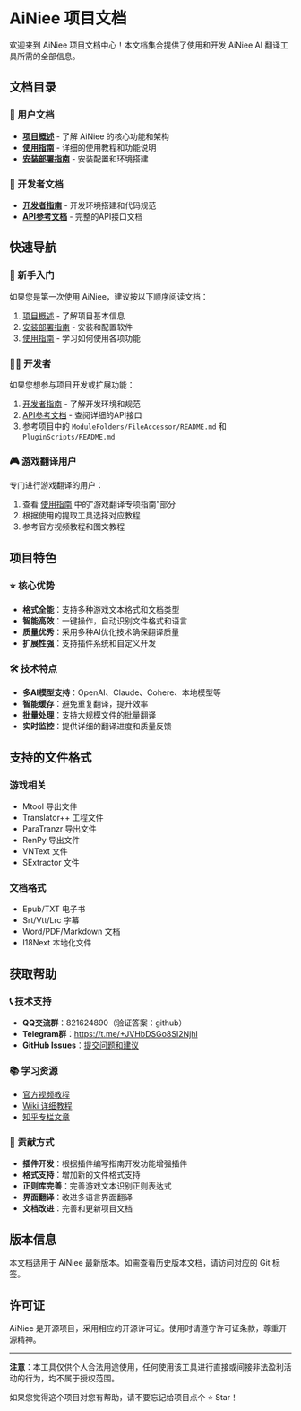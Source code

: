 # AiNiee 项目文档

欢迎来到 AiNiee 项目文档中心！本文档集合提供了使用和开发 AiNiee AI 翻译工具所需的全部信息。

## 文档目录

### 📖 用户文档
- **[项目概述](项目概述.md)** - 了解 AiNiee 的核心功能和架构
- **[使用指南](使用指南.md)** - 详细的使用教程和功能说明
- **[安装部署指南](安装部署指南.md)** - 安装配置和环境搭建

### 🔧 开发者文档
- **[开发者指南](开发者指南.md)** - 开发环境搭建和代码规范
- **[API参考文档](API参考文档.md)** - 完整的API接口文档

## 快速导航

### 🚀 新手入门
如果您是第一次使用 AiNiee，建议按以下顺序阅读文档：
1. [项目概述](项目概述.md) - 了解项目基本信息
2. [安装部署指南](安装部署指南.md) - 安装和配置软件
3. [使用指南](使用指南.md) - 学习如何使用各项功能

### 👨‍💻 开发者
如果您想参与项目开发或扩展功能：
1. [开发者指南](开发者指南.md) - 了解开发环境和规范
2. [API参考文档](API参考文档.md) - 查阅详细的API接口
3. 参考项目中的 `ModuleFolders/FileAccessor/README.md` 和 `PluginScripts/README.md`

### 🎮 游戏翻译用户
专门进行游戏翻译的用户：
1. 查看 [使用指南](使用指南.md) 中的"游戏翻译专项指南"部分
2. 根据使用的提取工具选择对应教程
3. 参考官方视频教程和图文教程

## 项目特色

### ⭐ 核心优势
- **格式全能**：支持多种游戏文本格式和文档类型
- **智能高效**：一键操作，自动识别文件格式和语言
- **质量优秀**：采用多种AI优化技术确保翻译质量
- **扩展性强**：支持插件系统和自定义开发

### 🛠️ 技术特点
- **多AI模型支持**：OpenAI、Claude、Cohere、本地模型等
- **智能缓存**：避免重复翻译，提升效率
- **批量处理**：支持大规模文件的批量翻译
- **实时监控**：提供详细的翻译进度和质量反馈

## 支持的文件格式

### 游戏相关
- Mtool 导出文件
- Translator++ 工程文件  
- ParaTranzr 导出文件
- RenPy 导出文件
- VNText 文件
- SExtractor 文件

### 文档格式
- Epub/TXT 电子书
- Srt/Vtt/Lrc 字幕
- Word/PDF/Markdown 文档
- I18Next 本地化文件

## 获取帮助

### 📞 技术支持
- **QQ交流群**：821624890（验证答案：github）
- **Telegram群**：https://t.me/+JVHbDSGo8SI2Njhl
- **GitHub Issues**：[提交问题和建议](https://github.com/NEKOparapa/AiNiee/issues)

### 📚 学习资源
- [官方视频教程](https://www.bilibili.com/video/BV1h6421c7MA)
- [Wiki 详细教程](https://github.com/NEKOparapa/AiNiee/wiki)
- [知乎专栏文章](https://zhuanlan.zhihu.com/p/1894065679927313655)

### 🤝 贡献方式
- **插件开发**：根据插件编写指南开发功能增强插件
- **格式支持**：增加新的文件格式支持
- **正则库完善**：完善游戏文本识别正则表达式
- **界面翻译**：改进多语言界面翻译
- **文档改进**：完善和更新项目文档

## 版本信息

本文档适用于 AiNiee 最新版本。如需查看历史版本文档，请访问对应的 Git 标签。

## 许可证

AiNiee 是开源项目，采用相应的开源许可证。使用时请遵守许可证条款，尊重开源精神。

---

**注意**：本工具仅供个人合法用途使用，任何使用该工具进行直接或间接非法盈利活动的行为，均不属于授权范围。

如果您觉得这个项目对您有帮助，请不要忘记给项目点个 ⭐ Star！